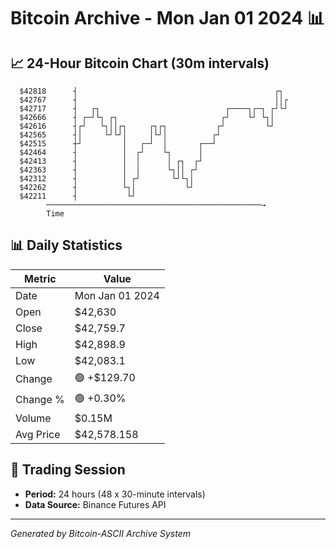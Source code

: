 # Bitcoin Archive - Mon Jan 01 2024 📊

## 📈 24-Hour Bitcoin Chart (30m intervals)

```
  $42818      ┤                                            ┌┐  
  $42767      ┤                                            ││┌ 
  $42717      ┤   ┌┐                            ┌────┐┌─┐ ┌┘└┘ 
  $42666      ┤ ┌─┘└┐ ┌┐                       ┌┘    └┘ └┐│    
  $42616      ┤┌┘   └┐││┌┐     ┌┐┌┐           ┌┘         └┘    
  $42565      ┤│     └┘└┘│     │└┘│          ┌┘                
  $42515      ┼┘         │   ┌─┘  │       ┌──┘                 
  $42464      ┤          │  ┌┘    └┐      │                    
  $42413      ┤          │  │      │ ┌┐  ┌┘                    
  $42363      ┤          │  │      └┐││ ┌┘                     
  $42312      ┤          │ ┌┘       └┘└┐│                      
  $42262      ┤          └┐│           └┘                      
  $42211      ┤           └┘                                   
        ────────────────────────────────────────────────→
        Time
```

## 📊 Daily Statistics

| Metric | Value |
|--------|-------|
| Date | Mon Jan 01 2024 |
| Open | $42,630 |
| Close | $42,759.7 |
| High | $42,898.9 |
| Low | $42,083.1 |
| Change | 🟢 +$129.70 |
| Change % | 🟢 +0.30% |
| Volume | $0.15M |
| Avg Price | $42,578.158 |

## 📅 Trading Session

- **Period:** 24 hours (48 x 30-minute intervals)
- **Data Source:** Binance Futures API

---
*Generated by Bitcoin-ASCII Archive System*
